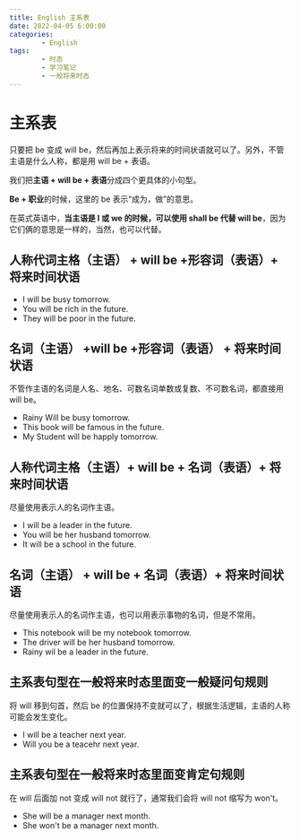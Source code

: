 ```yaml
---
title: English 主系表
date: 2022-04-05 6:00:00
categories:
        - English
tags:
        - 时态
        - 学习笔记
        - 一般将来时态
---
```


# 主系表

只要把 be 变成 will be，然后再加上表示将来的时间状语就可以了。另外，不管主语是什么人称，都是用 will be + 表语。

我们把**主语 + will be + 表语**分成四个更具体的小句型。

**Be + 职业**的时候，这里的 be 表示“成为，做”的意思。

在英式英语中，**当主语是 I 或 we 的时候，可以使用 shall be 代替 will be**，因为它们俩的意思是一样的，当然，也可以代替。

## 人称代词主格（主语） + will be +形容词（表语）+ 将来时间状语

- I will be busy tomorrow.
- You will be rich in the future.
- They will be poor in the future.

## 名词（主语） +will be +形容词（表语） + 将来时间状语

不管作主语的名词是人名、地名、可数名词单数或复数、不可数名词，都直接用 will be。

- Rainy Will be busy tomorrow.
- This book will be famous in the future.
- My Student will be happly tomorrow.

## 人称代词主格（主语）+ will be + 名词（表语）+ 将来时间状语

尽量使用表示人的名词作主语。

- I will be a leader in the future.
- You will be her husband tomorrow.
- It will be a school in the future.

## 名词（主语） + will be + 名词（表语）+ 将来时间状语

尽量使用表示人的名词作主语，也可以用表示事物的名词，但是不常用。

- This notebook will be my notebook tomorrow.
- The driver will be her husband tomorrow.
- Rainy wil be a leader in the future.

## 主系表句型在一般将来时态里面变一般疑问句规则

将 will 移到句首，然后 be 的位置保持不变就可以了，根据生活逻辑，主语的人称可能会发生变化。

- I will be a teacher next year.
- Will you be a teacehr next year.

## 主系表句型在一般将来时态里面变肯定句规则

在 will 后面加 not 变成 will not 就行了，通常我们会将 will not 缩写为 won't。

- She will be a manager next month.
- She won't be a manager next month.
